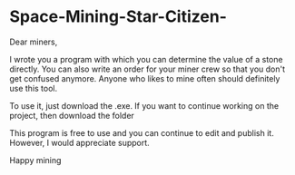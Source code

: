 # Space-Mining-Star-Citizen-
Dear miners, 

I wrote you a program with which you can determine the value of a stone directly. 
You can also write an order for your miner crew so that you don't get confused anymore. 
Anyone who likes to mine often should definitely use this tool.   

To use it, just download the .exe.
If you want to continue working on the project, then download the folder


This program is free to use and you can continue to edit and publish it. 
However, I would appreciate support.  

Happy mining
